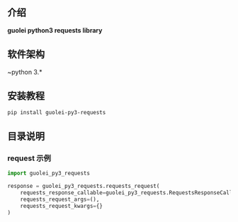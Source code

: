 ## 介绍

**guolei python3 requests library**

## 软件架构

~python 3.*

## 安装教程

```shell
pip install guolei-py3-requests
```

## 目录说明

### request 示例
```python
import guolei_py3_requests

response = guolei_py3_requests.requests_request(
    requests_response_callable=guolei_py3_requests.RequestsResponseCallable.status_code_200_json,
    requests_request_args=(),
    requests_request_kwargs={}
)
```